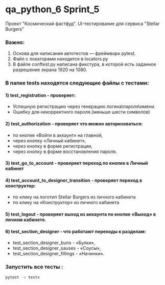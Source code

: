 # qa_python_6   Sprint_5 
Проект "Космический фастфуд".
UI-тестирование для сервиса "Stellar Burgers"
### Важно: 
1. Основа для написания автотестов — фреймворк pytest.
2. Файл с локаторами находится в locators.py
3. В файле conftest.py написана фикстура, в которой есть заданное разрешение
экрана 1920 на 1080.

### В папке tests находятся следующие файлы с тестами:
#### 1) test_registration - проверяет:
  - Успешную регистрацию через генерацию логина\пароля\имени.
  - Ошибку для некорректного пароля.(меньше шести символов) 
#### 2) test_authorization - проверяет что можно авторизоваться:
  - по кнопке «Войти в аккаунт» на главной,
  - через кнопку «Личный кабинет»,
  - через кнопку в форме регистрации,
  - через кнопку в форме восстановления пароля.
#### 3) test_go_to_account - проверяет переход по кнопке в Личный кабинет
#### 4) test_account_to_designer_transition - проверяет переход в конструктор:
  - по клику на логотип Stellar Burgers из личного кабинета
  - по клику на «Конструктор» из личного кабинета
#### 5) test_logout - проверяет выход из аккаунта по кнопке «Выход» в личном кабинете.
#### 6) test_section_designer - что работают переходы к разделам:
  - test_section_designer_buns - «Булки»,
  - test_section_designer_sauses - «Соусы»,
  - test_section_designer_fillings - «Начинки».
### Запустить все тесты :

```` bash
pytest -v tests 
````
